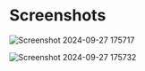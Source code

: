 # Screenshots

![Screenshot 2024-09-27 175717](https://github.com/user-attachments/assets/6f20aa55-b44a-4542-9820-163477e0fe6a)

![Screenshot 2024-09-27 175732](https://github.com/user-attachments/assets/737e454a-b91f-4031-b1c8-49ee5639970f)